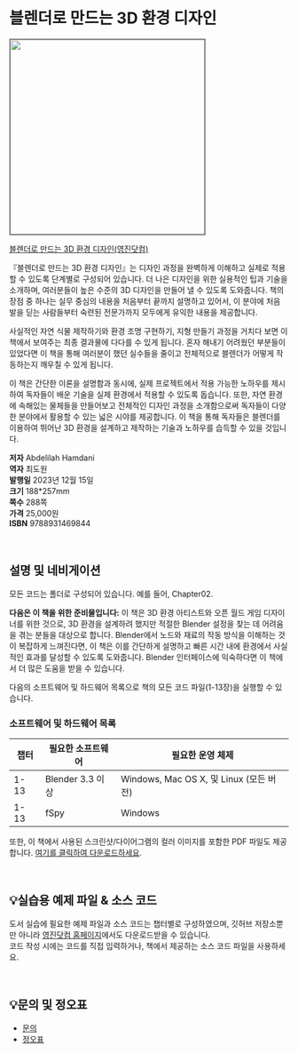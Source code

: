 # 블렌더로 만드는 3D 환경 디자인

<img src="https://www.youngjin.com/images/book_cover/9788931469844.jpg" height="350px" style="border: 2px solid grey;">

[블렌더로 만드는 3D 환경 디자인(영진닷컴)](https://blog.naver.com/ydot/223251304286)

『블렌더로 만드는 3D 환경 디자인』는 디자인 과정을 완벽하게 이해하고 실제로 적용할 수 있도록 단계별로 구성되어 있습니다. 더 나은 디자인을 위한 실용적인 팁과 기술을 소개하며, 여러분들이 높은 수준의 3D 디자인을 만들어 낼 수 있도록 도와줍니다. 책의 장점 중 하나는 실무 중심의 내용을 처음부터 끝까지 설명하고 있어서, 이 분야에 처음 발을 딛는 사람들부터 숙련된 전문가까지 모두에게 유익한 내용을 제공합니다.

사실적인 자연 식물 제작하기와 환경 조명 구현하기, 지형 만들기 과정을 거치다 보면 이 책에서 보여주는 최종 결과물에 다다를 수 있게 됩니다. 혼자 해내기 어려웠던 부분들이 있었다면 이 책을 통해 여러분이 했던 실수들을 줄이고 전체적으로 블렌더가 어떻게 작동하는지 깨우칠 수 있게 됩니다.

이 책은 간단한 이론을 설명함과 동시에, 실제 프로젝트에서 적용 가능한 노하우를 제시하여 독자들이 배운 기술을 실제 환경에서 적용할 수 있도록 돕습니다. 또한, 자연 환경에 속해있는 물체들을 만들어보고 전체적인 디자인 과정을 소개함으로써 독자들이 다양한 분야에서 활용할 수 있는 넓은 시야를 제공합니다. 이 책을 통해 독자들은 블렌더를 이용하여 뛰어난 3D 환경을 설계하고 제작하는 기술과 노하우를 습득할 수 있을 것입니다.


**저자** Abdelilah Hamdani  
**역자** 최도원  
**발행일** 2023년 12월 15일  
**크기** 188*257mm  
**쪽수** 288쪽  
**가격** 25,000원  
**ISBN** 9788931469844  

<br>

## 설명 및 네비게이션
모든 코드는 폴더로 구성되어 있습니다. 예를 들어, Chapter02.

**다음은 이 책을 위한 준비물입니다:**
이 책은 3D 환경 아티스트와 오픈 월드 게임 디자이너를 위한 것으로, 3D 환경을 설계하려 했지만 적절한 Blender 설정을 찾는 데 어려움을 겪는 분들을 대상으로 합니다. Blender에서 노드와 재료의 작동 방식을 이해하는 것이 복잡하게 느껴진다면, 이 책은 이를 간단하게 설명하고 빠른 시간 내에 환경에서 사실적인 효과를 달성할 수 있도록 도와줍니다. Blender 인터페이스에 익숙하다면 이 책에서 더 많은 도움을 받을 수 있습니다.

다음의 소프트웨어 및 하드웨어 목록으로 책의 모든 코드 파일(1-13장)을 실행할 수 있습니다.
### 소프트웨어 및 하드웨어 목록
| 챕터 | 필요한 소프트웨어 | 필요한 운영 체제 |
| -------- | ------------------------------------ | ----------------------------------- |
| 1-13 | Blender 3.3 이상 | Windows, Mac OS X, 및 Linux (모든 버전) |
| 1-13 | fSpy | Windows |

또한, 이 책에서 사용된 스크린샷/다이어그램의 컬러 이미지를 포함한 PDF 파일도 제공합니다. [여기를 클릭하여 다운로드하세요](https://packt.link/KOKhm).

<br>

## 💡실습용 예제 파일 & 소스 코드
도서 실습에 필요한 예제 파일과 소스 코드는 챕터별로 구성하였으며, 깃허브 저장소뿐만 아니라 [영진닷컴 홈페이지](https://www.youngjin.com/reader/pds/pds.asp)에서도 다운로드받을 수 있습니다.  
코드 작성 시에는 코드를 직접 입력하거나, 책에서 제공하는 소스 코드 파일을 사용하세요.

<br>

## 💡문의 및 정오표
- [문의](mailto:Support@youngjin.com)
- [정오표](https://www.youngjin.com/Artyboard/mboard.asp?strBoardID=errata)

